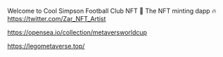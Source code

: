 Welcome to Cool Simpson Football Club NFT 💎
The NFT minting dapp 🔥
https://twitter.com/Zar_NFT_Artist

https://opensea.io/collection/metaversworldcup

https://legometaverse.top/
